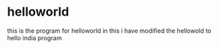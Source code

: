 # helloworld
this is the program for helloworld
in this i have modified the hellowold to hello india program
